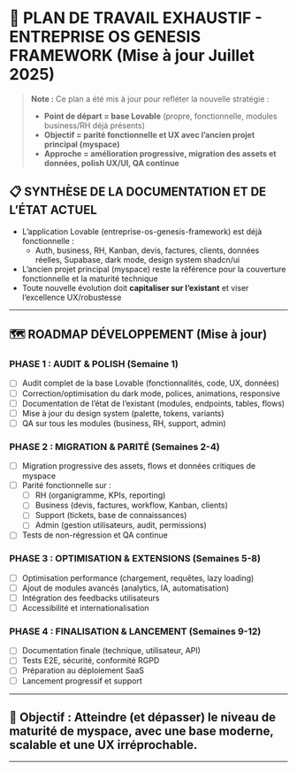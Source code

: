 # 🚀 PLAN DE TRAVAIL EXHAUSTIF - ENTREPRISE OS GENESIS FRAMEWORK (Mise à jour Juillet 2025)

> **Note :** Ce plan a été mis à jour pour refléter la nouvelle stratégie :
> - **Point de départ = base Lovable** (propre, fonctionnelle, modules business/RH déjà présents)
> - **Objectif = parité fonctionnelle et UX avec l’ancien projet principal (myspace)**
> - **Approche = amélioration progressive, migration des assets et données, polish UX/UI, QA continue**

## 📋 SYNTHÈSE DE LA DOCUMENTATION ET DE L’ÉTAT ACTUEL

- L’application Lovable (entreprise-os-genesis-framework) est déjà fonctionnelle :
  - Auth, business, RH, Kanban, devis, factures, clients, données réelles, Supabase, dark mode, design system shadcn/ui
- L’ancien projet principal (myspace) reste la référence pour la couverture fonctionnelle et la maturité technique
- Toute nouvelle évolution doit **capitaliser sur l’existant** et viser l’excellence UX/robustesse

---

## 🗺️ ROADMAP DÉVELOPPEMENT (Mise à jour)

### PHASE 1 : AUDIT & POLISH (Semaine 1)
- [ ] Audit complet de la base Lovable (fonctionnalités, code, UX, données)
- [ ] Correction/optimisation du dark mode, polices, animations, responsive
- [ ] Documentation de l’état de l’existant (modules, endpoints, tables, flows)
- [ ] Mise à jour du design system (palette, tokens, variants)
- [ ] QA sur tous les modules (business, RH, support, admin)

### PHASE 2 : MIGRATION & PARITÉ (Semaines 2-4)
- [ ] Migration progressive des assets, flows et données critiques de myspace
- [ ] Parité fonctionnelle sur :
    - [ ] RH (organigramme, KPIs, reporting)
    - [ ] Business (devis, factures, workflow, Kanban, clients)
    - [ ] Support (tickets, base de connaissances)
    - [ ] Admin (gestion utilisateurs, audit, permissions)
- [ ] Tests de non-régression et QA continue

### PHASE 3 : OPTIMISATION & EXTENSIONS (Semaines 5-8)
- [ ] Optimisation performance (chargement, requêtes, lazy loading)
- [ ] Ajout de modules avancés (analytics, IA, automatisation)
- [ ] Intégration des feedbacks utilisateurs
- [ ] Accessibilité et internationalisation

### PHASE 4 : FINALISATION & LANCEMENT (Semaines 9-12)
- [ ] Documentation finale (technique, utilisateur, API)
- [ ] Tests E2E, sécurité, conformité RGPD
- [ ] Préparation au déploiement SaaS
- [ ] Lancement progressif et support

---

## 🏁 Objectif : Atteindre (et dépasser) le niveau de maturité de myspace, avec une base moderne, scalable et une UX irréprochable.

---
